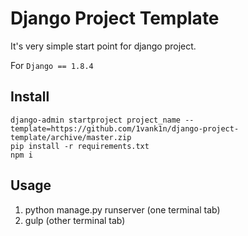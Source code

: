 # Django Project Template

It's very simple start point for django project.

For `Django == 1.8.4`

## Install

	django-admin startproject project_name --template=https://github.com/1vank1n/django-project-template/archive/master.zip
	pip install -r requirements.txt
	npm i

## Usage

1. python manage.py runserver (one terminal tab)
2. gulp (other terminal tab)
